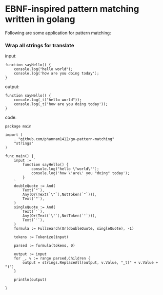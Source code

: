 # EBNF-inspired pattern matching written in golang

Following are some application for pattern matching:

### Wrap all strings for translate

input:
```
function sayHello() {
	console.log("hello world");
	console.log('how are you doing today');
}
```

output:
```
function sayHello() {
	console.log(_t("hello world"));
	console.log(_t('how are you doing today'));
}
```

code: 
```
package main

import (
	. "github.com/phannam1412/go-pattern-matching"
	"strings"
)

func main() {
	input := `
		function sayHello() {
			console.log("hello \"world\"");
			console.log('how \'are\' you "doing" today');
		}
	`
	doubleQuote := And(
		Text(`"`),
		Any(Or(Text(`\"`),NotToken(`"`))),
		Text(`"`),
	)
	singleQuote := And(
		Text(`'`),
		Any(Or(Text(`\'`),NotToken(`'`))),
		Text(`'`),
	)
	formula := FullSearch(Or(doubleQuote, singleQuote), -1)

	tokens := Tokenize(input)

	parsed := formula(tokens, 0)

	output := input
	for _, v := range parsed.Children {
		output = strings.ReplaceAll(output, v.Value, "_t(" + v.Value + ")")
	}

	println(output)

}
```

